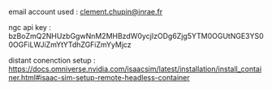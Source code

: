 email account used :
clement.chupin@inrae.fr





ngc api key :
bzBoZmQ2NHUzbGgwNnM2MHBzdW0ycjIzODg6Zjg5YTM0OGUtNGE3YS00OGFiLWJiZmYtYTdhZGFiZmYyMjcz




distant conenction setup :
https://docs.omniverse.nvidia.com/isaacsim/latest/installation/install_container.html#isaac-sim-setup-remote-headless-container
